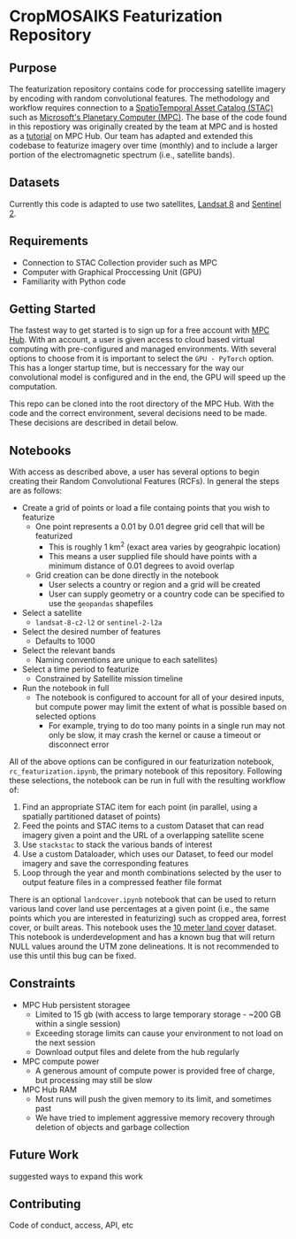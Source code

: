 # CropMOSAIKS Featurization Repository

## Purpose

The featurization repository contains code for proccessing satellite imagery by encoding with random convolutional features. The methodology and workflow requires connection to a [SpatioTemporal Asset Catalog (STAC)](https://stacspec.org/) such as [Microsoft's Planetary Computer (MPC)](https://github.com/microsoft/PlanetaryComputer). The base of the code found in this repostiory was originally created by the team at MPC and is hosted as a [tutorial](https://github.com/microsoft/PlanetaryComputerExamples/blob/main/tutorials/mosaiks.ipynb) on MPC Hub. Our team has adapted and extended this codebase to featurize imagery over time (monthly) and to include a larger portion of the electromagnetic spectrum (i.e., satellite bands). 

## Datasets

Currently this code is adapted to use two satellites, [Landsat 8](https://planetarycomputer.microsoft.com/dataset/landsat-8-c2-l2) and [Sentinel 2](https://planetarycomputer.microsoft.com/dataset/sentinel-2-l2a). 

## Requirements 

- Connection to STAC Collection provider such as MPC
- Computer with Graphical Proccessing Unit (GPU)
- Familiarity with Python code 

## Getting Started

The fastest way to get started is to sign up for a free account with [MPC Hub](https://planetarycomputer.microsoft.com/docs/overview/environment/). With an account, a user is given access to cloud based virtual computing with pre-configured and managed environments. With several options to choose from it is important to select the `GPU - PyTorch` option. This has a longer startup time, but is neccessary for the way our convolutional model is configured and in the end, the GPU will speed up the computation. 

This repo can be cloned into the root directory of the MPC Hub. With the code and the correct environment, several decisions need to be made. These decisions are described in detail below. 

## Notebooks

With access as described above, a user has several options to begin creating their Random Convolutional Features (RCFs). In general the steps are as follows:

- Create a grid of points or load a file containg points that you wish to featurize 
  - One point represents a 0.01 by 0.01 degree grid cell that will be featurized 
    - This is roughly 1 km<sup>2</sup> (exact area varies by geograhpic location)
    - This means a user supplied file should have points with a minimum distance of 0.01 degrees to avoid overlap
  - Grid creation can be done directly in the notebook
    - User selects a country or region and a grid will be created
    - User can supply geometry or a country code can be specified to use the `geopandas` shapefiles
- Select a satellite
  - `landsat-8-c2-l2` or `sentinel-2-l2a`
- Select the desired number of features
  - Defaults to 1000
- Select the relevant bands 
  - Naming conventions are unique to each satellites)
- Select a time period to featurize
  - Constrained by Satellite mission timeline
- Run the notebook in full
  - The notebook is configured to account for all of your desired inputs, but compute power may limit the extent of what is possible based on selected options
    - For example, trying to do too many points in a single run may not only be slow, it may crash the kernel or cause a timeout or disconnect error

All of the above options can be configured in our featurization notebook, `rc_featurization.ipynb`, the primary notebook of this repository. Following these selections, the notebook can be run in full with the resulting workflow of:

1. Find an appropriate STAC item for each point (in parallel, using a spatially partitioned dataset of points)
2. Feed the points and STAC items to a custom Dataset that can read imagery given a point and the URL of a overlapping satellite scene
3. Use `stackstac` to stack the various bands of interest
4. Use a custom Dataloader, which uses our Dataset, to feed our model imagery and save the corresponding features
5. Loop through the year and month combinations selected by the user to output feature files in a compressed feather file format

There is an optional `landcover.ipynb` notebook that can be used to return various land cover land use percentages at a given point (i.e., the same points which you are interested in featurizing) such as cropped area, forrest cover, or built areas. This notebook uses the [10 meter land cover](https://planetarycomputer.microsoft.com/dataset/group/io-land-cover) dataset. This notebook is underdevelopment and has a known bug that will return NULL values around the UTM zone delineations. It is not recommended to use this until this bug can be fixed.

## Constraints

- MPC Hub persistent storagee 
  - Limited to 15 gb (with access to large temporary storage - ~200 GB within a single session)
  - Exceeding storage limits can cause your environment to not load on the next session
  - Download output files and delete from the hub regularly
- MPC compute power
  - A generous amount of compute power is provided free of charge, but processing may still be slow
- MPC Hub RAM
  - Most runs will push the given memory to its limit, and sometimes past
  - We have tried to implement aggressive memory recovery through deletion of objects and garbage collection 

## Future Work

suggested ways to expand this work

## Contributing

Code of conduct, access, API, etc


